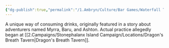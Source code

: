 ```yaml
---
{"dg-publish":true,"permalink":"/1.Ambryn/Culture/Bar Games/Waterfall Technique 1/"}
---
```


A unique way of consuming drinks, originally featured in a story about adventurers named Myrra, Baru, and Ashton. Actual practice allegedly began at [[2.Campaigns/Stonephalanx Island Campaign/Locations/Dragon's Breath Tavern\|Dragon's Breath Tavern]].